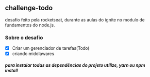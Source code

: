 ## challenge-todo

desafio feito pela rocketseat, durante as aulas do ignite no modulo de fundamentos do node.js.

### Sobre o desafio

- [x] Criar um gerenciador de tarefas(Todo)
- [x] criando middlawares

##### para instalar todas as dependências do projeto utilize, yarn ou npm install
